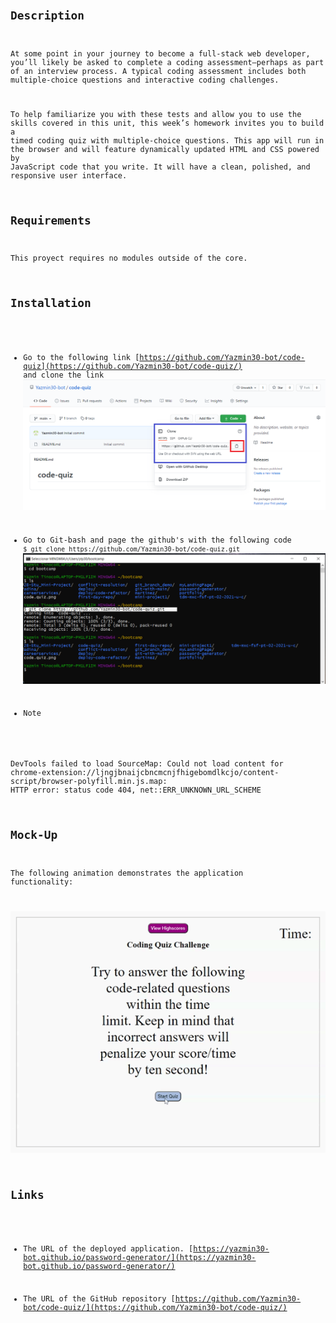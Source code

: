 # <Code Quiz>
## Description
At some point in your journey to become a full-stack web developer, you’ll likely be asked to complete a coding assessment&mdash;perhaps as part of an interview process. A typical coding assessment includes both multiple-choice questions and interactive coding challenges. 

To help familiarize you with these tests and allow you to use the skills covered in this unit, this week’s homework invites you to build a timed coding quiz with multiple-choice questions. This app will run in the browser and will feature dynamically updated HTML and CSS powered by JavaScript code that you write. It will have a clean, polished, and responsive user interface. 

## Requirements
This proyect  requires no modules outside of the core.

## Installation
* Go to the following link [https://github.com/Yazmin30-bot/code-quiz](https://github.com/Yazmin30-bot/code-quiz/) and clone the link 
![Git-bash commands to clone .](./Assets/images/code-quiz.png)


* Go to Git-bash and page the github's with the following code `$ git clone https://github.com/Yazmin30-bot/code-quiz.git ` ![Git-bash commands to clone .](./Assets/images/git-bash-clone.png)

* Note

DevTools failed to load SourceMap: Could not load content for chrome-extension://ljngjbnaijcbncmcnjfhigebomdlkcjo/content-script/browser-polyfill.min.js.map: HTTP error: status code 404, net::ERR_UNKNOWN_URL_SCHEME

## Mock-Up

The following animation demonstrates the application functionality:

![A user clicks through an interactive coding quiz, then enters initials to save the high score before resetting and starting over.](./Assets/images/Coding-Quiz.gif)

## Links
* The URL of the deployed application.
[https://yazmin30-bot.github.io/password-generator/](https://yazmin30-bot.github.io/password-generator/)

* The URL of the GitHub repository
[https://github.com/Yazmin30-bot/code-quiz/](https://github.com/Yazmin30-bot/code-quiz/)